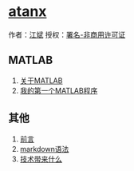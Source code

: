 # [atanx]()

作者：[江斌](http://atanx.github.io)
授权：<a rel="license" href="http://creativecommons.org/licenses/by-nc/4.0/">署名-非商用许可证</a>

## MATLAB
1. [关于MATLAB](#articles/matlab/about)
1. [我的第一个MATLAB程序](#articles/matlab/my-first-matlab-program)

## 其他
1. [前言](#README)
1. [markdown语法](#articles/markdown)
1. [技术带来什么](#articles/what-can-technology-bring-to-us)
